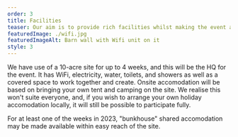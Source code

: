 ```yaml
---
order: 3
title: Facilities
teaser: Our aim is to provide rich facilities whilst making the event as accessible as possible to anyone who wants to contribute
featuredImage: ./wifi.jpg
featuredImageAlt: Barn wall with Wifi unit on it
style: 3
---
```


We have use of a 10-acre site for up to 4 weeks, and this will be the HQ for the event. It has WiFi, electricity, water, toilets, and showers as well as a covered space to work together and create.
Onsite accomodation will be based on bringing your own tent and camping on the site. We realise this won't suite everyone, and, if you wish to arrange your own holiday accomodation locally, it will still be possible to participate fully.

For at least one of the weeks in 2023, "bunkhouse" shared accomodation may be made available within easy reach of the site.
